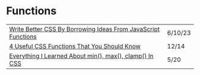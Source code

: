 # Functions

|                                                                                                                                                                               |         |
| ----------------------------------------------------------------------------------------------------------------------------------------------------------------------------- | ------- |
| [Write Better CSS By Borrowing Ideas From JavaScript Functions](https://www.smashingmagazine.com/2023/04/write-better-css-borrow-ideas-javascript-functions/)                 | 6/10/23 |
| [4 Useful CSS Functions That You Should Know](https://medium.com/javascript-in-plain-english/4-useful-css-functions-that-you-should-know-f0b191849202)                        | 12/14   |
| [Everything I Learned About min(), max(), clamp() In CSS](https://ishadeed.com/article/css-min-max-clamp/?utm\_source=CSS-Weekly\&utm\_campaign=Issue-411\&utm\_medium=email) | 5/20    |
